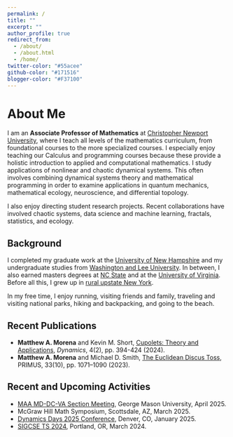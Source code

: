 ```yaml
---
permalink: /
title: ""
excerpt: ""
author_profile: true
redirect_from: 
  - /about/
  - /about.html
  - /home/
twitter-color: "#55acee"
github-color: "#171516"
blogger-color: "#F37100"
---
```

# About Me

I am an **Associate Professor of Mathematics** at [Christopher Newport University](https://cnu.edu/), where I teach all levels of the mathematics curriculum, from foundational courses to the more specialized courses. I especially enjoy teaching our Calculus and programming courses because these provide a holistic introduction to applied and computational mathematics. I study applications of nonlinear and chaotic dynamical systems. This often involves combining dynamical systems theory and mathematical programming in order to examine applications in quantum mechanics, mathematical ecology, neuroscience, and differential topology.

I also enjoy directing student research projects. Recent collaborations have involved chaotic systems, data science and machine learning, fractals, statistics, and ecology.

## Background

I completed my graduate work at the [University of New Hampshire](https://www.unh.edu/) and my undergraduate studies from [Washington and Lee University](https://wlu.edu/).  In between, I also earned masters degrees at [NC State](https://www.ncsu.edu/) and at the [University of Virginia](https://www.virginia.edu/).  Before all this, I grew up in [rural upstate New York](https://maps.app.goo.gl/syHKz3q6F2bmhPNL6).

In my free time, I enjoy running, visiting friends and family, traveling and visiting national parks, hiking and backpacking, and going to the beach.

## Recent Publications

* **Matthew A. Morena** and Kevin M. Short, [Cupolets: Theory and Applications](https://doi.org/10.3390/dynamics4020022), _Dynamics_, 4(2), pp. 394-424 (2024).
* **Matthew A. Morena** and Michael D. Smith, [The Euclidean Discus Toss](https://doi.org/10.1080/10511970.2023.2229811), PRIMUS, 33(10), pp. 1071–1090 (2023).

## Recent and Upcoming Activities
* [MAA MD-DC-VA Section Meeting](http://sections.maa.org/mddcva/), George Mason University, April 2025.
* McGraw Hill Math Symposium, Scottsdale, AZ, March 2025.
* [Dynamics Days 2025 Conference](https://www.ddays.org/2025/), Denver, CO, January 2025.
* [SIGCSE TS 2024](https://sigcse2024.sigcse.org/), Portland, OR, March 2024.